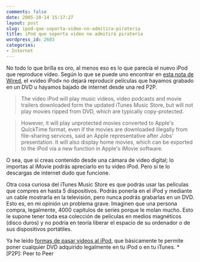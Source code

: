 ```yaml
---
comments: false
date: 2005-10-14 15:17:27
layout: post
slug: ipod-que-soporta-video-no-admitira-pirateria
title: iPod que soporta video no admitirá piratería
wordpress_id: 2603
categories:
- Internet
---
```


No todo lo que brilla es oro, al menos eso es lo que parecía el nuevo iPod que reproduce vídeo. Según lo que se puede uno encontrar en [esta nota de Wired](http://wired.com/news/mac/0,2125,69193,00.html?tw=wn_tophead_2), el «video iPod» no dejará reproducir películas que hayamos grabado en un DVD u hayamos bajado de internet desde una red P2P.





> The video iPod will play music videos, video podcasts and movie trailers downloaded form the updated iTunes Music Store, but will not play movies ripped from DVD, which are typically copy-protected.
> 
> 


> 
> However, it will play unprotected movies converted to Apple's QuickTime format, even if the movies are downloaded illegally from file-sharing services, said an Apple representative after Jobs' presentation. It will also display home movies, which can be exported to the iPod via a new function in Apple's iMovie software.





O sea, que si creas contenido desde una cámara de video digital; lo importas al iMovie podrás apreciarlo en tu video iPod. Pero si te lo descargas de internet dudo que funcione.





Otra cosa curiosa del iTunes Music Store es que podrás usar las películas que compres en hasta 5 dispositivos. Podrás ponerla en el iPod y mediante un cable mostrarla en la televisión, pero nunca podrás grabarlas en un DVD. Esto es, en mi opinión un problema grave. Imaginen que una persona compra, legalmente, 4000 capítulos de series porque le molan mucho. Esto le supone tener toda esa colección de películas en medios magnéticos (disco duros) y no podría en teoría liberar el espacio de su ordenador o de sus dispositivos portátiles.





Ya he leído [formas de pasar videos al iPod](http://diveintomark.org/howto/ipod-dvd-ripping-guide/), que básicamente te permite poner cualquier DVD adquirido legalmente en tu iPod o en tu iTunes.
  *[P2P]: Peer to Peer
